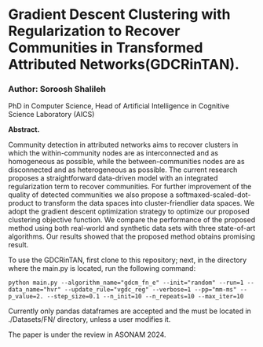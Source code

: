 # Gradient Descent Clustering with Regularization to Recover Communities in Transformed Attributed Networks(GDCRinTAN).

### Author: Soroosh Shalileh
PhD in Computer Science, 
Head of Artificial Intelligence in Cognitive Science Laboratory (AICS)

**Abstract.**

Community detection in attributed networks aims to recover clusters in which the within-community nodes are as interconnected and as homogeneous as possible, while the between-communities nodes are as disconnected and as heterogeneous as possible. The current research proposes a straightforward data-driven model with an integrated regularization term to recover communities. For further improvement of the quality of detected communities we also propose a softmaxed-scaled-dot-product to transform the data spaces into cluster-friendlier data spaces. We adopt the gradient descent optimization strategy to optimize our proposed clustering objective function. We compare the performance of the proposed method using both real-world and synthetic data sets with three state-of-art algorithms. Our results showed that the proposed method obtains promising result.


To use the GDCRinTAN, first clone to this repository; next, in the directory where the main.py is located, run the following command:


    python main.py --algorithm_name="gdcm_fn_e" --init="random" --run=1 --data_name="hvr" --update_rule="vgdc_reg" --verbose=1 --pp="mm-ms" --p_value=2. --step_size=0.1 --n_init=10 --n_repeats=10 --max_iter=10 


Currently only pandas dataframes are accepted and the must be located in ./Datasets/FN/ directory, unless a user modifies it.



The paper is under the review in ASONAM 2024.

    






